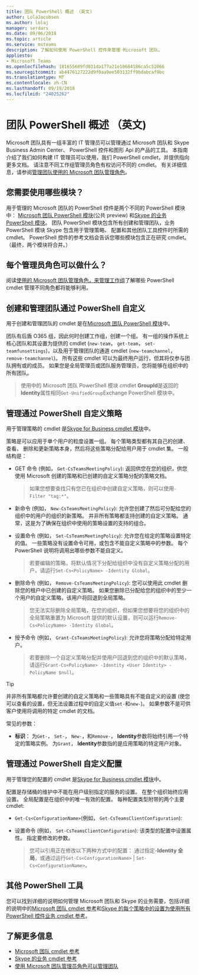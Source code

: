 ```yaml
---
title: 团队 PowerShell 概述 （英文)
author: LolaJacobsen
ms.author: lolaj
manager: serdars
ms.date: 09/06/2018
ms.topic: article
ms.service: msteams
description: 了解如何使用 PowerShell 控件来管理 Microsoft 团队。
appliesto:
- Microsoft Teams
ms.openlocfilehash: 181655609fd031da177a21e10684186ca5c52066
ms.sourcegitcommit: ab4476127222d9f0aa9ee503132ff9bdabcaf9bc
ms.translationtype: MT
ms.contentlocale: zh-CN
ms.lasthandoff: 09/19/2018
ms.locfileid: "24025262"
---
```

# <a name="teams-powershell-overview"></a>团队 PowerShell 概述 （英文)

Microsoft 团队具有一组丰富的 IT 管理员可以管理通过 Microsoft 团队和 Skype Business Admin Center、 PowerShell 控件和图形 Api 的产品的工具。 本指南介绍了我们如何构建 IT 管理员可以使用，我们 PowerShell cmdlet，并提供指向更多文档。 请注意不同工作组管理员角色有权访问不同的 cmdlet。 有关详细信息，请参阅[管理团队使用的 Microsoft 团队管理角色](using-admin-roles.md)。

## <a name="which-modules-do-you-need-to-use"></a>您需要使用哪些模块？

用于管理的 Microsoft 团队的 PowerShell 控件是两个不同的 PowerShell 模块中： [Microsoft 团队 PowerShell 模块](https://www.powershellgallery.com/packages/MicrosoftTeams/0.9.3)(公共 preview) 和[Skype 的业务 PowerShell 模块](https://www.microsoft.com/en-us/download/details.aspx?id=39366)。 团队 PowerShell 模块包含所有创建和管理团队，业务 PowerShell 模块 Skype 包含用于管理策略、 配置和其他团队工具控件时所需的 cmdlet。 PowerShell 控件的参考文档会告诉您哪些模块包含正在研究 cmdlet。 （最终，两个模块将合并。）

## <a name="what-can-each-admin-role-do"></a>每个管理员角色可以做什么？

阅读[使用的 Microsoft 团队管理角色，来管理工作组](using-admin-roles.md)了解哪些 PowerShell cmdlet 管理不同角色都将能够利用。

## <a name="creating-and-managing-teams-via-powershell"></a>创建和管理团队通过 PowerShell 自定义

用于创建和管理团队的 cmdlet 是在[Microsoft 团队 PowerShell 模块](https://www.powershellgallery.com/packages/MicrosoftTeams/0.9.3)中。 

团队有后盾 O365 组，因此何时创建工作组，创建一个组。 有一组的操作系统上核心团队和其设置为提供的 cmdlet (``new-team``， ``get-team``， ``set-teamfunsettings``)，以及用于管理团队的通道 cmdlet (``new-teamchannel``， ``remove-teamchannel``)。 所有这些 cmdlet 可以为最终用户运行，但其将仅参与团队拥有或的成员。 如果您是全局管理员或团队服务管理员，您将能够在组织中的所有团队。

> 使用中的 Microsoft 团队 PowerShell 模块 cmdlet **GroupId**是返回的**Identity**属性相同``Get-UnifiedGroup``Exchange PowerShell 模块中。

## <a name="managing-policies-via-powershell"></a>管理通过 PowerShell 自定义策略

用于管理策略的 cmdlet 是[Skype for Business cmdlet 模块](https://www.microsoft.com/en-us/download/details.aspx?id=39366)中。

策略是可以应用于单个用户的粒度设置一组。 每个策略类型都有其自己的创建、 查看、 删除和更新策略本身，然后将这些策略分配给用户用于 cmdlet 集。 一般结构是：

- GET 命令 (例如， ``Get-CsTeamsMeetingPolicy``): 返回供您在您的组织，供您使用 Microsoft 创建的策略和已创建的自定义策略分配的策略文档。
   > 如果您想要查找只有您已在组织中创建自定义策略，则可以使用``-Filter "tag:*"``。

- 新命令 (例如， ``New-CsTeamsMeetingPolicy``): 允许您创建了然后可分配给您的组织中的用户的组织的新策略。 并非所有策略都支持创建的自定义策略。 通常，这是为了确保在组织中使用的策略设置的支持的组合。

- 设置命令 (例如， ``Set-CsTeamsMeetingPolicy``): 允许您在给定的策略设置特定的值。 一些策略没有设置命令可用，或包含不能自定义策略中的参数。 每个 PowerShell 说明将调用出哪些参数不能自定义。 
   > 若要编辑的策略，将默认情况下分配给组织中没有自定义策略分配的用户，请运行``Set-Cs<PolicyName> -Identity Global``。

- 删除命令 (例如， ``Remove-CsTeamsMeetingPolicy``): 您可以使用此 cmdlet 删除您的租户中已创建的自定义策略。 如果您删除已分配给您的组织中的至少一个用户的自定义策略，该用户将回退到全局策略。
   > 您无法实际删除全局策略，在您的组织，但如果您想要将您的组织中的全局策略重置为 Microsoft 提供的默认设置，则可以运行``Remove-Cs<PolicyName> -Identity Global``。

- 授予命令 (例如， ``Grant-CsTeamsMeetingPolicy``): 允许您将策略分配给特定用户。
   > 若要删除一个自定义策略分配并使用户回退到您的组织中的默认策略，请运行``Grant-Cs<PolicyName> -Identity <User Identity> -PolicyName $null``。

> [!TIP]
> 并非所有策略都允许要创建的自定义策略和一些策略具有不能自定义的设置 (使您可以查看的设置，但无法设置过程中的自定义值``set-``和``new-``)。 如果参数不是可供客户使用将调用的特定 cmdlet 的文档。

常见的参数：

- **标识**： 为``Get-``， ``Set-``， ``New-``，和``Remove-``， **Identity**参数将始终引用一个特定的策略实例。 为``Grant``， **Identity**参数指的是应用策略的特定用户对象。

<!--more info here?-->

## <a name="managing-configurations-via-powershell"></a>管理通过 PowerShell 自定义配置

用于管理您的配置的 cmdlet 是[Skype for Business cmdlet 模块](https://www.microsoft.com/en-us/download/details.aspx?id=39366)中。

配置是存储桶的维护中不能在用户级别指定的服务的设置。 在整个组织始终应用设置。 全局配置是在组织中的唯一有效的配置。 每种配置类型附带的两个主要 cmdlet:

- ``Get-Cs<ConfigurationName>``(例如， ``Get-CsTeamsClientConfiguration``): 

- 设置命令 (例如， ``Set-CsTeamsClientConfiguration``): 该类型的配置中设置属性。 指定要修改的参数。
   > 您可以引用正在修改以下两种方式中的配置： 通过指定-**Identity 全局**，或通过运行``Get-Cs<ConfigurationName>``  |  ``Set-Cs<ConfigurationName>``。

## <a name="other-powershell-tools"></a>其他 PowerShell 工具

您可以找到详细的说明如何管理 Microsoft 团队和 Skype 的业务需要，包括详细的说明中的[Microsoft 团队 cmdlet 参考](https://docs.microsoft.com/en-us/powershell/teams/?view=teams-ps)和[Skype 的每个策略中的设置为使用所有 PowerShell 控件业务 cmdlet 参考](https://docs.microsoft.com/en-us/powershell/skype/intro?view=skype-ps)。

## <a name="learn-more"></a>了解更多信息

- [Microsoft 团队 cmdlet 参考](https://docs.microsoft.com/en-us/powershell/teams/?view=teams-ps)
- [Skype 的业务 cmdlet 参考](https://docs.microsoft.com/en-us/powershell/skype/intro?view=skype-ps)
- [使用 Microsoft 团队管理员角色可以管理团队](using-admin-roles.md)
